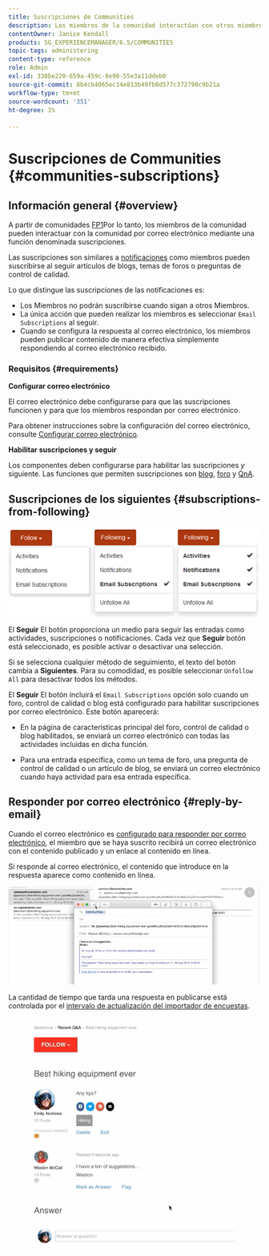 ```yaml
---
title: Suscripciones de Communities
description: Los miembros de la comunidad interactúan con otros miembros por correo electrónico
contentOwner: Janice Kendall
products: SG_EXPERIENCEMANAGER/6.5/COMMUNITIES
topic-tags: administering
content-type: reference
role: Admin
exl-id: 338be220-659a-459c-8e90-55e3a11ddeb0
source-git-commit: 8b4cb4065ec14e813b49fb0d577c372790c9b21a
workflow-type: tm+mt
source-wordcount: '351'
ht-degree: 1%

---
```


# Suscripciones de Communities {#communities-subscriptions}

## Información general {#overview}

A partir de comunidades [FP1](deploy-communities.md#latestfeaturepack)Por lo tanto, los miembros de la comunidad pueden interactuar con la comunidad por correo electrónico mediante una función denominada suscripciones.

Las suscripciones son similares a [notificaciones](notifications.md) como miembros pueden suscribirse al seguir artículos de blogs, temas de foros o preguntas de control de calidad.

Lo que distingue las suscripciones de las notificaciones es:

* Los Miembros no podrán suscribirse cuando sigan a otros Miembros.
* La única acción que pueden realizar los miembros es seleccionar `Email Subscriptions` al seguir.
* Cuando se configura la respuesta al correo electrónico, los miembros pueden publicar contenido de manera efectiva simplemente respondiendo al correo electrónico recibido.

### Requisitos  {#requirements}

**Configurar correo electrónico**

El correo electrónico debe configurarse para que las suscripciones funcionen y para que los miembros respondan por correo electrónico.

Para obtener instrucciones sobre la configuración del correo electrónico, consulte [Configurar correo electrónico](email.md).

**Habilitar suscripciones y seguir**

Los componentes deben configurarse para habilitar las suscripciones *y* siguiente. Las funciones que permiten suscripciones son [blog](blog-feature.md), [foro](forum.md) y [QnA](working-with-qna.md).

## Suscripciones de los siguientes {#subscriptions-from-following}

![subscripción-siguiente](assets/subscription-following.png)

El **Seguir** El botón proporciona un medio para seguir las entradas como actividades, suscripciones o notificaciones. Cada vez que **Seguir** botón está seleccionado, es posible activar o desactivar una selección.

Si se selecciona cualquier método de seguimiento, el texto del botón cambia a **Siguientes**. Para su comodidad, es posible seleccionar `Unfollow All` para desactivar todos los métodos.

El **Seguir** El botón incluirá el `Email Subscriptions` opción solo cuando un foro, control de calidad o blog está configurado para habilitar suscripciones por correo electrónico. Este botón aparecerá:

* En la página de características principal del foro, control de calidad o blog habilitados, se enviará un correo electrónico con todas las actividades incluidas en dicha función.

* Para una entrada específica, como un tema de foro, una pregunta de control de calidad o un artículo de blog, se enviará un correo electrónico cuando haya actividad para esa entrada específica.

## Responder por correo electrónico {#reply-by-email}

Cuando el correo electrónico es [configurado para responder por correo electrónico](email.md#configure-polling-importer), el miembro que se haya suscrito recibirá un correo electrónico con el contenido publicado y un enlace al contenido en línea.

Si responde al correo electrónico, el contenido que introduce en la respuesta aparece como contenido en línea.

![email-reply](assets/email-reply.png)

La cantidad de tiempo que tarda una respuesta en publicarse está controlada por el [intervalo de actualización del importador de encuestas](email.md#configure-polling-importer).

![QA](assets/qa.png)
